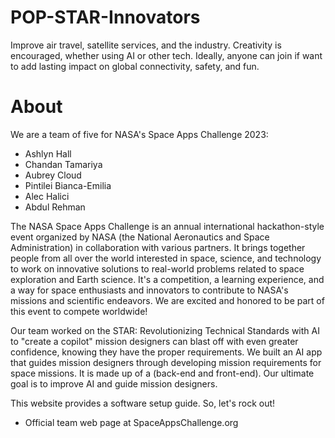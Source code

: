 # POP-STAR-Innovators
Improve air travel, satellite services, and the industry. Creativity is encouraged, whether using AI or other tech. Ideally, anyone can join if want to add lasting impact on global connectivity, safety, and fun.


# About
We are a team of five for NASA's Space Apps Challenge 2023:
- Ashlyn Hall
- Chandan Tamariya
- Aubrey Cloud
- Pintilei Bianca-Emilia
- Alec Halici
- Abdul Rehman

The NASA Space Apps Challenge is an annual international hackathon-style event organized by NASA (the National Aeronautics and Space Administration) in collaboration with various partners. It brings together people from all over the world interested in space, science, and technology to work on innovative solutions to real-world problems related to space exploration and Earth science. It's a competition, a learning experience, and a way for space enthusiasts and innovators to contribute to NASA's missions and scientific endeavors. We are excited and honored to be part of this event to compete worldwide!

Our team worked on the STAR: Revolutionizing Technical Standards with AI to "create a  copilot" mission designers can blast off with even greater confidence, knowing they have the proper requirements. We built an AI app that guides mission designers through developing mission requirements for space missions. It is made up of a (back-end and front-end). Our ultimate goal is to improve AI and guide mission designers.


This website provides a software setup guide. So, let's rock out!
- Official team web page at SpaceAppsChallenge.org
